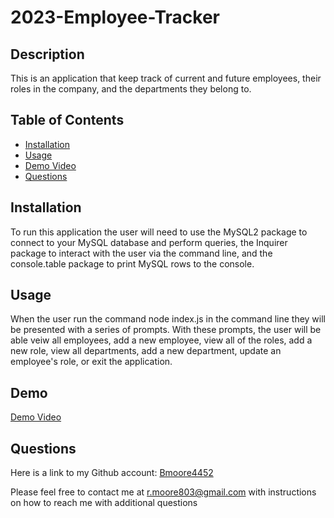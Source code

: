 # 2023-Employee-Tracker

## Description

This is an application that keep track of current and future employees, their roles in the company, and the departments they belong to.

## Table of Contents

- [Installation](#installation)
- [Usage](#usage)
- [Demo Video](#demo)
- [Questions](#questions)

## Installation

To run this application the user will need to use the MySQL2 package to connect to your MySQL database and perform queries, the Inquirer package to interact with the user via the command line, and the console.table package to print MySQL rows to the console.

## Usage

When the user run the command node index.js in the command line they will be presented with a series of prompts. With these prompts, the user will be able veiw all employees, add a new employee, view all of the roles, add a new role, view all departments, add a new department, update an employee's role, or exit the application.

## Demo

[Demo Video](https://drive.google.com/file/d/1CKVTawocaDwceOt-I4vD4PrYUGK0F92t/view?usp=share_link)

## Questions

Here is a link to my Github account:
[Bmoore4452](https://github.com/Bmoore4452)

Please feel free to contact me at r.moore803@gmail.com with instructions on how to reach me with additional questions

